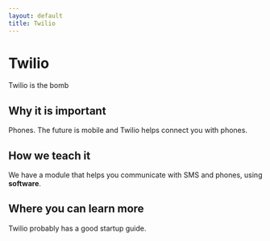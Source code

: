 ```yaml
---
layout: default
title: Twilio
---
```


Twilio
======

Twilio is the bomb


Why it is important
---

Phones.  The future is mobile and Twilio helps connect you with phones.

How we teach it
---

We have a module that helps you communicate with SMS and phones, using **software**.

Where you can learn more
---

Twilio probably has a good startup guide.
